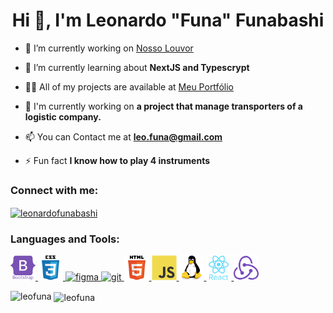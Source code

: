 <h1 align="center">Hi 👋, I'm Leonardo "Funa" Funabashi</h1>

- 🔭 I’m currently working on [Nosso Louvor](https://github.com/LeoFuna/nosso-louvor)

- 🌱 I’m currently learning about **NextJS and Typescrypt**

- 👨‍💻 All of my projects are available at [Meu Portfólio](https://leofuna.github.io/leofuna-portfolio/)

- 💬 I'm currently working on **a project that manage transporters of a logistic company.** 

- 📫 You can Contact me at **leo.funa@gmail.com**

- ⚡ Fun fact **I know how to play 4 instruments**

<h3 align="left">Connect with me:</h3>
<p align="left">
<a href="https://linkedin.com/in/leonardofunabashi" target="blank"><img align="center" src="https://raw.githubusercontent.com/rahuldkjain/github-profile-readme-generator/master/src/images/icons/Social/linked-in-alt.svg" alt="leonardofunabashi" height="30" width="40" /></a>
</p>

<h3 align="left">Languages and Tools:</h3>
<p align="left"> <a href="https://getbootstrap.com" target="_blank"> <img src="https://raw.githubusercontent.com/devicons/devicon/master/icons/bootstrap/bootstrap-plain-wordmark.svg" alt="bootstrap" width="40" height="40"/> </a> <a href="https://www.w3schools.com/css/" target="_blank"> <img src="https://raw.githubusercontent.com/devicons/devicon/master/icons/css3/css3-original-wordmark.svg" alt="css3" width="40" height="40"/> </a> <a href="https://www.figma.com/" target="_blank"> <img src="https://www.vectorlogo.zone/logos/figma/figma-icon.svg" alt="figma" width="40" height="40"/> </a> <a href="https://git-scm.com/" target="_blank"> <img src="https://www.vectorlogo.zone/logos/git-scm/git-scm-icon.svg" alt="git" width="40" height="40"/> </a> <a href="https://www.w3.org/html/" target="_blank"> <img src="https://raw.githubusercontent.com/devicons/devicon/master/icons/html5/html5-original-wordmark.svg" alt="html5" width="40" height="40"/> </a> <a href="https://developer.mozilla.org/en-US/docs/Web/JavaScript" target="_blank"> <img src="https://raw.githubusercontent.com/devicons/devicon/master/icons/javascript/javascript-original.svg" alt="javascript" width="40" height="40"/> </a> <a href="https://www.linux.org/" target="_blank"> <img src="https://raw.githubusercontent.com/devicons/devicon/master/icons/linux/linux-original.svg" alt="linux" width="40" height="40"/> </a> <a href="https://reactjs.org/" target="_blank"> <img src="https://raw.githubusercontent.com/devicons/devicon/master/icons/react/react-original-wordmark.svg" alt="react" width="40" height="40"/> </a> <a href="https://redux.js.org" target="_blank"> <img src="https://raw.githubusercontent.com/devicons/devicon/master/icons/redux/redux-original.svg" alt="redux" width="40" height="40"/> </a> </p>

<p><img align="left" src="https://github-readme-stats.vercel.app/api/top-langs?username=leofuna&show_icons=true&locale=en&layout=compact" alt="leofuna" /></p>

<p>&nbsp;<img align="center" src="https://github-readme-stats.vercel.app/api?username=leofuna&show_icons=true&locale=en" alt="leofuna" /></p>
